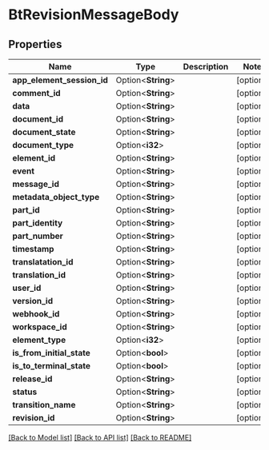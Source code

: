 # BtRevisionMessageBody

## Properties

Name | Type | Description | Notes
------------ | ------------- | ------------- | -------------
**app_element_session_id** | Option<**String**> |  | [optional]
**comment_id** | Option<**String**> |  | [optional]
**data** | Option<**String**> |  | [optional]
**document_id** | Option<**String**> |  | [optional]
**document_state** | Option<**String**> |  | [optional]
**document_type** | Option<**i32**> |  | [optional]
**element_id** | Option<**String**> |  | [optional]
**event** | Option<**String**> |  | [optional]
**message_id** | Option<**String**> |  | [optional]
**metadata_object_type** | Option<**String**> |  | [optional]
**part_id** | Option<**String**> |  | [optional]
**part_identity** | Option<**String**> |  | [optional]
**part_number** | Option<**String**> |  | [optional]
**timestamp** | Option<**String**> |  | [optional]
**translatation_id** | Option<**String**> |  | [optional]
**translation_id** | Option<**String**> |  | [optional]
**user_id** | Option<**String**> |  | [optional]
**version_id** | Option<**String**> |  | [optional]
**webhook_id** | Option<**String**> |  | [optional]
**workspace_id** | Option<**String**> |  | [optional]
**element_type** | Option<**i32**> |  | [optional]
**is_from_initial_state** | Option<**bool**> |  | [optional]
**is_to_terminal_state** | Option<**bool**> |  | [optional]
**release_id** | Option<**String**> |  | [optional]
**status** | Option<**String**> |  | [optional]
**transition_name** | Option<**String**> |  | [optional]
**revision_id** | Option<**String**> |  | [optional]

[[Back to Model list]](../README.md#documentation-for-models) [[Back to API list]](../README.md#documentation-for-api-endpoints) [[Back to README]](../README.md)


